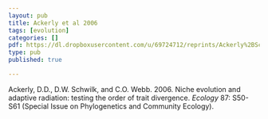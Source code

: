 ```yaml
---
layout: pub
title: Ackerly et al 2006
tags: [evolution]
categories: []
pdf: https://dl.dropboxusercontent.com/u/69724712/reprints/Ackerly%2BSchwilk%2Betal-2006.pdf
type: pub
published: true

---
```


Ackerly, D.D., D.W. Schwilk, and C.O. Webb. 2006. Niche evolution and adaptive radiation: testing the order of trait divergence. *Ecology* 87: S50-S61 (Special Issue on Phylogenetics and Community Ecology).
